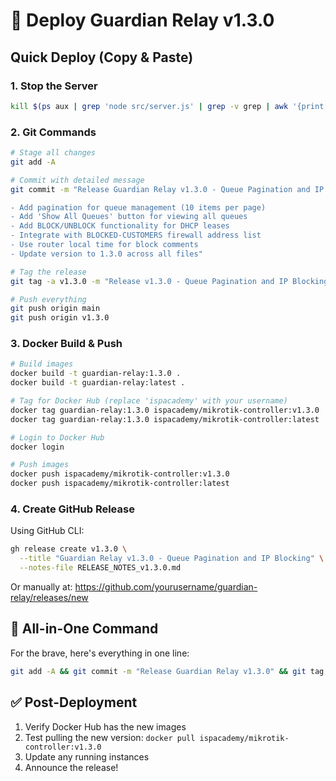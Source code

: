 # 🚀 Deploy Guardian Relay v1.3.0

## Quick Deploy (Copy & Paste)

### 1. Stop the Server
```bash
kill $(ps aux | grep 'node src/server.js' | grep -v grep | awk '{print $2}')
```

### 2. Git Commands
```bash
# Stage all changes
git add -A

# Commit with detailed message
git commit -m "Release Guardian Relay v1.3.0 - Queue Pagination and IP Blocking

- Add pagination for queue management (10 items per page)
- Add 'Show All Queues' button for viewing all queues  
- Add BLOCK/UNBLOCK functionality for DHCP leases
- Integrate with BLOCKED-CUSTOMERS firewall address list
- Use router local time for block comments
- Update version to 1.3.0 across all files"

# Tag the release
git tag -a v1.3.0 -m "Release v1.3.0 - Queue Pagination and IP Blocking"

# Push everything
git push origin main
git push origin v1.3.0
```

### 3. Docker Build & Push
```bash
# Build images
docker build -t guardian-relay:1.3.0 .
docker build -t guardian-relay:latest .

# Tag for Docker Hub (replace 'ispacademy' with your username)
docker tag guardian-relay:1.3.0 ispacademy/mikrotik-controller:v1.3.0
docker tag guardian-relay:1.3.0 ispacademy/mikrotik-controller:latest

# Login to Docker Hub
docker login

# Push images
docker push ispacademy/mikrotik-controller:v1.3.0
docker push ispacademy/mikrotik-controller:latest
```

### 4. Create GitHub Release

Using GitHub CLI:
```bash
gh release create v1.3.0 \
  --title "Guardian Relay v1.3.0 - Queue Pagination and IP Blocking" \
  --notes-file RELEASE_NOTES_v1.3.0.md
```

Or manually at: https://github.com/yourusername/guardian-relay/releases/new

## 🎉 All-in-One Command

For the brave, here's everything in one line:
```bash
git add -A && git commit -m "Release Guardian Relay v1.3.0" && git tag -a v1.3.0 -m "v1.3.0" && git push origin main && git push origin v1.3.0 && docker build -t guardian-relay:1.3.0 . && docker tag guardian-relay:1.3.0 ispacademy/mikrotik-controller:v1.3.0 && docker tag guardian-relay:1.3.0 ispacademy/mikrotik-controller:latest && docker push ispacademy/mikrotik-controller:v1.3.0 && docker push ispacademy/mikrotik-controller:latest
```

## ✅ Post-Deployment

1. Verify Docker Hub has the new images
2. Test pulling the new version: `docker pull ispacademy/mikrotik-controller:v1.3.0`
3. Update any running instances
4. Announce the release!